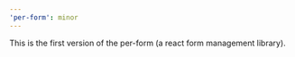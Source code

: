 ```yaml
---
'per-form': minor
---
```


This is the first version of the per-form (a react form management library).
